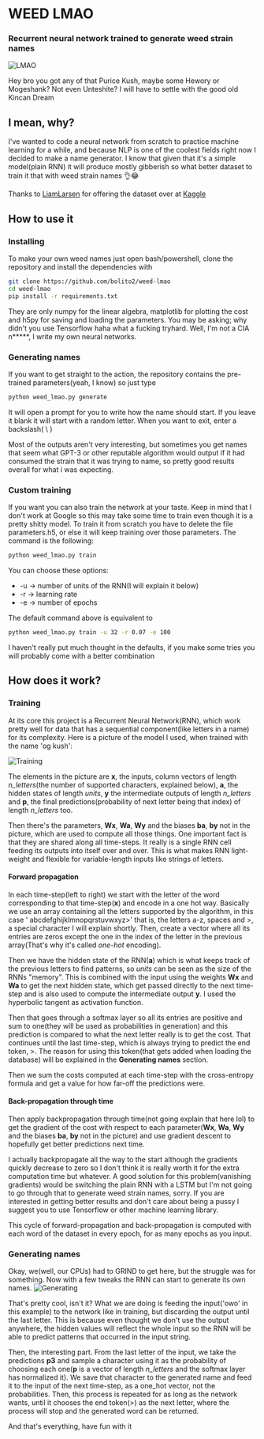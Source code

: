 # WEED LMAO
### Recurrent neural network trained to generate weed strain names

![LMAO](https://i.imgur.com/FqUL9PS.png)

Hey bro you got any of that Purice Kush, maybe some Hewory or Mogeshank? Not even Unteshite? I will have to settle with the good old Kincan Dream
## I mean, why?
I've wanted to code a neural network from scratch to practice machine learning for a while, and because NLP is one of the coolest fields right now I decided to make a name generator. I know that given that it's a simple model(plain RNN) it will produce mostly gibberish so what better dataset to train it that with weed strain names 👌😂 

Thanks to [LiamLarsen](https://www.kaggle.com/kingburrito666) for offering the dataset over at [Kaggle](https://www.kaggle.com/kingburrito666/cannabis-strains)

## How to use it
### Installing
To make your own weed names just open bash/powershell, clone the repository and install the dependencies with
```bash
git clone https://github.com/bolito2/weed-lmao
cd weed-lmao
pip install -r requirements.txt
```
They are only numpy for the linear algebra, matplotlib for plotting the cost and h5py for saving and loading the parameters. You may be asking; why didn't you use Tensorflow haha what a fucking tryhard. Well, I'm not a CIA n*****, I write my own neural networks. 

### Generating names
If you want to get straight to the action, the repository contains the pre-trained parameters(yeah, I know) so just type
```bash
python weed_lmao.py generate
```
It will open a prompt for you to write how the name should start. If you leave it blank it will start with a random letter. When you want to exit, enter a backslash( \\ )

Most of the outputs aren't very interesting, but sometimes you get names that seem what GPT-3 or other reputable algorithm would output if it had consumed the strain that it was trying to name, so pretty good results overall for what i was expecting.

### Custom training
If you want you can also train the network at your taste. Keep in mind that I don't work at Google so this may take some time to train even though it is a pretty shitty model. To train it from scratch you have to delete the file parameters.h5, or else it will keep training over those parameters. The command is the following:
```bash
python weed_lmao.py train
```
You can choose these options:
* -u -> number of units of the RNN(I will explain it below)
* -r -> learning rate
* -e -> number of epochs

The default command above is equivalent to
```bash
python weed_lmao.py train -u 32 -r 0.07 -e 100
```

I haven't really put much thought in the defaults, if you make some tries you will probably come with a better combination

## How does it work?
### Training
At its core this project is a Recurrent Neural Network(RNN), which work pretty well for data that has a sequential component(like letters in a name) for its complexity. Here is a picture of the model I used, when trained with the name 'og kush':

![Training](https://i.imgur.com/tUZJdjj.png)

The elements in the picture are **x**, the inputs, column vectors of length *n_letters*(the number of supported characters, explained below), **a**, the hidden states of length *units*, **y** the intermediate outputs of length *n_letters* and **p**, the final predictions(probability of next letter being that index) of length *n_letters* too.

Then there's the parameters, **Wx**, **Wa**, **Wy** and the biases **ba**, **by** not in the picture, which are used to compute all those things. One important fact is that they are shared along all time-steps. It really is a single RNN cell feeding its outputs into itself over and over. This is what makes RNN light-weight and flexible for variable-length inputs like strings of letters.


#### Forward propagation
In each time-step(left to right) we start with the letter of the word corresponding to that time-step(**x**) and encode in a one hot way. Basically we use an array containing all the letters supported by the algorithm, in this case ' abcdefghijklmnopqrstuvwxyz>' that is, the letters a-z, spaces and >, a special character I will explain shortly. Then, create a vector where all its entries are zeros except the one in the index of the letter in the previous array(That's why it's called *one-hot* encoding).

Then we have the hidden state of the RNN(**a**) which is what keeps track of the previous letters to find patterns, so *units* can be seen as the size of the RNNs "memory". This is combined with the input using the weights **Wx** and **Wa** to get the next hidden state, which get passed directly to the next time-step and is also used to compute the intermediate output **y**. I used the hyperbolic tangent as activation function.

Then that goes through a softmax layer so all its entries are positive and sum to one(they will be used as probabilities in generation) and this prediction is compared to what the next letter really is to get the cost. That continues until the last time-step, which is always trying to predict the end token, >. The reason for using this token(that gets added when loading the database) will be explained in the **Generating names** section.

Then we sum the costs computed at each time-step with the cross-entropy formula and get a value for how far-off the predictions were.

#### Back-propagation through time
Then apply backpropagation through time(not going explain that here lol) to get the gradient of the cost with respect to each parameter(**Wx**, **Wa**, **Wy** and the biases **ba**, **by** not in the picture) and use gradient descent to hopefully get better predictions next time. 

I actually backpropagate all the way to the start although the gradients quickly decrease to zero so I don't think it is really worth it for the extra computation time but whatever. A good solution for this problem(vanishing gradients) would be switching the plain RNN with a LSTM but I'm not going to go through that to generate weed strain names, sorry. If you are interested in getting better results and don't care about being a pussy I suggest you to use Tensorflow or other machine learning library.

This cycle of forward-propagation and back-propagation is computed with each word of the dataset in every epoch, for as many epochs as you input.

### Generating names
Okay, we(well, our CPUs) had to GRIND to get here, but the struggle was for something. Now with a few tweaks the RNN can start to generate its own names.
![Generating](https://i.imgur.com/CETqdpE.png)

That's pretty cool, isn't it? What we are doing is feeding the input('owo' in this example) to the network like in training, but discarding the output until the last letter. This is because even thought we don't use the output anywhere, the hidden values will reflect the whole input so the RNN will be able to predict patterns that occurred in the input string. 

Then, the interesting part. From the last letter of the input, we take the predictions **p3** and sample a character using it as the probability of choosing each one(**p** is a vector of length *n_letters* and the softmax layer has normalized it). We save that character to the generated name and feed it to the input of the next time-step, as a one_hot vector, not the probabilities. Then, this process is repeated for as long as the network wants, until it chooses the end token(>) as the next letter, where the process will stop and the generated word can be returned.

And that's everything, have fun with it
